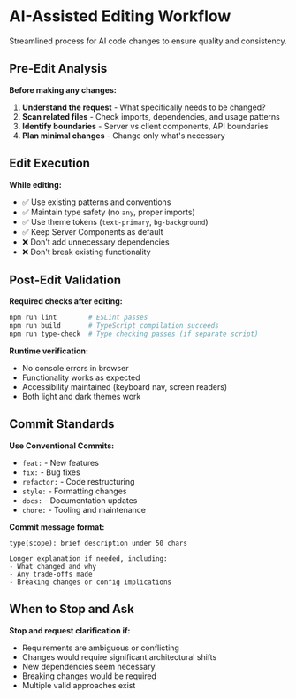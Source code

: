 # AI-Assisted Editing Workflow

Streamlined process for AI code changes to ensure quality and consistency.

## Pre-Edit Analysis

**Before making any changes:**
1. **Understand the request** - What specifically needs to be changed?
2. **Scan related files** - Check imports, dependencies, and usage patterns
3. **Identify boundaries** - Server vs client components, API boundaries
4. **Plan minimal changes** - Change only what's necessary

## Edit Execution

**While editing:**
- ✅ Use existing patterns and conventions
- ✅ Maintain type safety (no `any`, proper imports)
- ✅ Use theme tokens (`text-primary`, `bg-background`)
- ✅ Keep Server Components as default
- ❌ Don't add unnecessary dependencies
- ❌ Don't break existing functionality

## Post-Edit Validation

**Required checks after editing:**
```bash
npm run lint        # ESLint passes
npm run build       # TypeScript compilation succeeds
npm run type-check  # Type checking passes (if separate script)
```

**Runtime verification:**
- No console errors in browser
- Functionality works as expected
- Accessibility maintained (keyboard nav, screen readers)
- Both light and dark themes work

## Commit Standards

**Use Conventional Commits:**
- `feat:` - New features
- `fix:` - Bug fixes
- `refactor:` - Code restructuring
- `style:` - Formatting changes
- `docs:` - Documentation updates
- `chore:` - Tooling and maintenance

**Commit message format:**
```
type(scope): brief description under 50 chars

Longer explanation if needed, including:
- What changed and why
- Any trade-offs made
- Breaking changes or config implications
```

## When to Stop and Ask

**Stop and request clarification if:**
- Requirements are ambiguous or conflicting
- Changes would require significant architectural shifts
- New dependencies seem necessary
- Breaking changes would be required
- Multiple valid approaches exist
